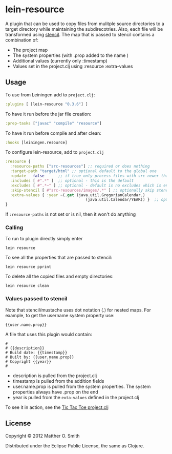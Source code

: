 # lein-resource

A plugin that can be used to copy files from mulitple source
directories to a target directory while maintaining the subdirecotries.  Also, each file
will be transformed using [stencil](https://github.com/davidsantiago/stencil).  The map 
that is passed to stencil contains a combination of:

* The project map
* The system properties (with .prop added to the name )
* Additional values (currently only :timestamp)
* Values set in the project.clj using :resource :extra-values

## Usage

To use from Leiningen add to `project.clj`:
```clojure
:plugins [ [lein-resource "0.3.6"] ]
```
To have it run before the jar file creation:
```clojure
:prep-tasks ["javac" "compile" "resource"]
```
To have it run before compile and after clean:
```clojure
:hooks [leiningen.resource]
```
To configure lein-resource, add to `project.clj`
```clojure
:resource {
  :resource-paths ["src-resources"] ;; required or does nothing
  :target-path "target/html" ;; optional default to the global one
  :update   false      ;; if true only process files with src newer than dest
  :includes [ #".*" ]  ;; optional - this is the default
  :excludes [ #".*~" ] ;; optional - default is no excludes which is en empty vector
  :skip-stencil [ #"src-resources/images/.*" ] ;; optionally skip stencil processing - default is an empty vector
  :extra-values { :year ~(.get (java.util.GregorianCalendar.)
                                   (java.util.Calendar/YEAR)) }  ;; optional - default to nil
}
```
If `:resource-paths` is not set or is nil, then it won't do anything

### Calling

To run to plugin directly simply enter

    lein resource

To see all the properties that are passed to stencil:

    lein resource pprint

To delete all the copied files and empty directories:

    lein resource clean

### Values passed to stencil

Note that stencil/mustache uses dot notation (.) for nested maps.  For example, to get the username 
system property use:

    {{user.name.prop}}

A file that uses this plugin would contain:

    #
    # {{description}}
    # Build date: {{timestamp}}
    # Built by: {{user.name.prop}}
    # Copyright {{year}}
    #

* description is pulled from the project.clj
* timestamp is pulled from the addition fields
* user.name.prop is pulled from the system properties.  The system properties always have .prop on the end
* year is pulled from the `exta-values` defined in the project.clj

To see it in action, see the [Tic Tac Toe project.clj](https://github.com/m0smith/tic-tac-toe/blob/master/project.clj)


## License

Copyright &copy; 2012 Matther O. Smith

Distributed under the Eclipse Public License, the same as Clojure.
